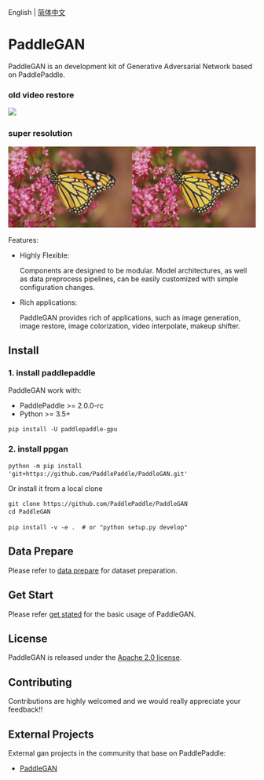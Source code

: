 English | [简体中文](./README_cn.md)

# PaddleGAN

PaddleGAN is an development kit of Generative Adversarial Network based on PaddlePaddle.


### old video restore
![](./docs/imgs/color_sr_peking.gif)

### super resolution

![](./docs/imgs/sr_demo.png)

Features:

- Highly Flexible:

  Components are designed to be modular. Model architectures, as well as data
preprocess pipelines, can be easily customized with simple configuration
changes.

- Rich applications:

  PaddleGAN provides rich of applications, such as image generation, image restore, image colorization, video interpolate, makeup shifter.

## Install

### 1. install paddlepaddle

PaddleGAN work with:
* PaddlePaddle >= 2.0.0-rc
* Python >= 3.5+

```
pip install -U paddlepaddle-gpu
```

### 2. install ppgan

```
python -m pip install 'git+https://github.com/PaddlePaddle/PaddleGAN.git'
```

Or install it from a local clone
```
git clone https://github.com/PaddlePaddle/PaddleGAN
cd PaddleGAN

pip install -v -e .  # or "python setup.py develop"
```

## Data Prepare
Please refer to [data prepare](./docs/data_prepare.md) for dataset preparation.

## Get Start
Please refer [get stated](./docs/get_started.md) for the basic usage of PaddleGAN.

## License
PaddleGAN is released under the [Apache 2.0 license](LICENSE).

## Contributing

Contributions are highly welcomed and we would really appreciate your feedback!!

## External Projects

External gan projects in the community that base on PaddlePaddle:

+ [PaddleGAN](https://github.com/PaddlePaddle/PaddleGAN)
